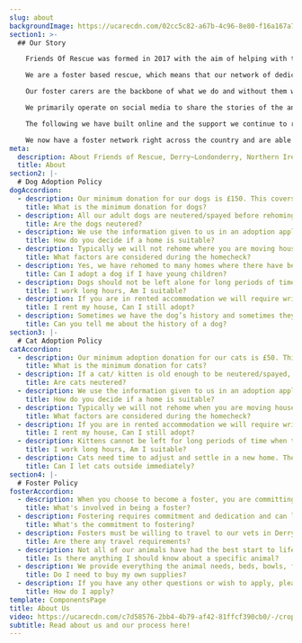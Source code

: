 ```yaml
---
slug: about
backgroundImage: https://ucarecdn.com/02cc5c82-a67b-4c96-8e80-f16a167a7415/-/crop/528x353/0,166/-/preview/
section1: >-
  ## Our Story

    Friends Of Rescue was formed in 2017 with the aim of helping with the growing problem of unwanted and stray cats and dogs in the North West of Northern Ireland. 

    We are a foster based rescue, which means that our network of dedicated volunteers open their hearts and their homes to care for the animals in our care while we search for the perfect home for them. The animals who find themselves often come from less than ideal circumstances, so from the minute they arrive with us it’s vitally important to us to show them how life should be. 

    Our foster carers are the backbone of what we do and without them we wouldn’t be able to do what we do. To open your home to an animal, often with health issues, is a selfless act and one we are eternally grateful for.

    We primarily operate on social media to share the stories of the animals we have in our care, and to fundraise. At our core is a small team of volunteers who manage various aspects of the overall running of the organisation, and all the social media activities, which is vital to us getting our message out. 

    The following we have built online and the support we continue to receive from the public is what allows us to keep doing what we do. What started as a small endeavour has grown year on year, to the point where we are able to rehome hundreds of animals each year to new, loving homes. 

    We now have a foster network right across the country and are able to help animals from all corners of Northern Ireland.
meta:
  description: About Friends of Rescue, Derry~Londonderry, Northern Ireland
  title: About
section2: |-
  # Dog Adoption Policy
dogAccordion:
  - description: Our minimum donation for our dogs is £150. This covers worm and flea treatment whilst in our care, neutering/spayed, vaccinations and microchipping. Our minimum donation for our puppies is £180, which includes compulsory online puppy classes.
    title: What is the minimum donation for dogs?
  - description: All our adult dogs are neutered/spayed before rehoming unless they cannot be neutered/spayed due to health. If you are adopting a puppy you agree that they must be neutered/spayed by 6 months of age which will be followed up on by the rescue. Any existing pets in the home must be neutered before you would be considered (proof is required, or permission to contact your vet to confirm).
    title: Are the dogs neutered?
  - description: We use the information given to us in an adoption application to find the best match for each cat’s individual needs. We carry out home checks for all of our animals. A secure fenced garden is ideal for all of our dogs. The height of the fence will depend on the dog's size and abilities. We like our dogs to be rehomed where they are indoors and part of the family. We do not rehome to outdoor homes. Likewise we do not rehome our dogs to be guard dogs or working dogs. Our dogs are pets only.
    title: How do you decide if a home is suitable?
  - description: Typically we will not rehome where you are moving house, considering moving house soon, if you haven't been in your current address for very long, if you're planning a holiday or going away within 6months of adoption or if someone in the home is pregnant. All these circumstances can be very stressful for a new dog or puppy trying to find a routine in the new home. 
    title: What factors are considered during the homecheck?
  - description: Yes, we have rehomed to many homes where there have been young children. This is completely dependent on the dog’s needs. If a dog is happy and safe to be around children then this would be stated in the rehoming appeal requirements.
    title: Can I adopt a dog if I have young children?
  - description: Dogs should not be left alone for long periods of time so we will take into consideration the working hours of the household along with the individual requirements of each dog. 
    title: I work long hours, Am I suitable?
  - description: If you are in rented accommodation we will require written confirmation from your landlord that animals are allowed to be kept in the property. If your home is housing executive, we will need to see a copy of the terms and conditions that pets are allowed. 
    title: I rent my house, Can I still adopt?
  - description: Sometimes we have the dog’s history and sometimes they are surrendered with very minimal information. We will let prospective new owners know all we can about a dog, however we can't predict any new future behaviours which may exhibit themselves in time. We will always be 100% transparent but we cannot be held responsible for any unwanted behaviours we weren't aware of at the time of rehoming.
    title: Can you tell me about the history of a dog?
section3: |-
  # Cat Adoption Policy
catAccordion:
  - description: Our minimum adoption donation for our cats is £50. This covers worm and flea treatment whilst in our care, neutering/spaying, vaccinations and microchipping.
    title: What is the minimum donation for cats?
  - description: If a cat/ kitten is old enough to be neutered/spayed, this will be done prior to adoption. If adopting young kittens, you must agree to have them neutered by a date agreed with Friends of Rescue.
    title: Are cats neutered?
  - description: We use the information given to us in an adoption application to find the best match for each cat’s individual needs. We carry out home checks for all of our animals. We will not rehome our cats as completely outdoor cats unless they are ferals. We will not rehome our cats for pest control.
    title: How do you decide if a home is suitable?
  - description: Typically we will not rehome when you are moving house; considering moving house soon; if you haven't been in your current address for very long; if you are planning a holiday or going away soon after adoption; or if someone in the home is pregnant. All these circumstances can be very stressful for a new cat or kitten. 
    title: What factors are considered during the homecheck?
  - description: If you are in rented accommodation we will require written confirmation from your landlord that animals are allowed to be kept in the property. If your home is housing executive, we will need to see a copy of the terms and conditions that pets are allowed. 
    title: I rent my house, Can I still adopt?
  - description: Kittens cannot be left for long periods of time when they are young as they are very sociable. Kittens love company and usually we would suggest adopting in pairs for this reason. Your time away from the home can be increased the older the kitten becomes. For older cats, it would depend on their individual needs.
    title: I work long hours, Am I suitable?
  - description: Cats need time to adjust and settle in a new home. They could get into serious danger trying to return to their previous home. To prevent this, cats need to be kept indoors for a minimum period of 6 weeks. Kittens must also be kept indoors until they are neutered/spayed. Ensure your cat's behaviour has settled before letting them outside.
    title: Can I let cats outside immediately?
section4: |-
  # Foster Policy
fosterAccordion:
  - description: When you choose to become a foster, you are committing to help an animal in need, whether they are a stray, or have been surrendered. You are one of the first steps to their new life, so the most important thing is showering them with love.
    title: What's involved in being a foster?
  - description: Fostering requires commitment and dedication and can last as little as a few days or slightly longer depending on the animal's needs. 
    title: What's the commitment to fostering?
  - description: Fosters must be willing to travel to our vets in Derry for any medical treatment the animals require. The foster must also be willing to collect their foster animal from the vets after their initial health check upon entry. 
    title: Are there any travel requirements?
  - description: Not all of our animals have had the best start to life, sometimes our animals are surrendered with a full medical history and other times none. Part of fostering is helping with assessments and reporting your observations back to us. You will also be required to speak with prospective adopters about the animal in your care and if necessary be willing to travel to a neutral meeting place. 
    title: Is there anything I should know about a specific animal?
  - description: We provide everything the animal needs, beds, bowls, food and medication, you provide the animal with a safe indoor space and most importantly show them what it means to be part of a family. 
    title: Do I need to buy my own supplies?
  - description: If you have any other questions or wish to apply, please get in touch to request a Fostering Application, via the website enquiry form, email or Facebook Messenger.
    title: How do I apply?
template: ComponentsPage
title: About Us
video: https://ucarecdn.com/c7d58576-2bb4-4b79-af42-81ffcf390cb0/-/crop/528x357/0,170/-/preview/
subtitle: Read about us and our process here!
---
```

